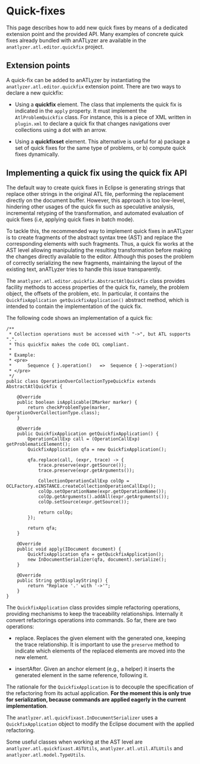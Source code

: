 
# Quick-fixes

This page describes how to add new quick fixes by means of a dedicated extension
point and the provided API. Many examples of concrete quick fixes already bundled
with anATLyzer are available in the `anatlyzer.atl.editor.quickfix` project. 

## Extension points

A quick-fix can be added to anATLyzer by instantiating the `anatlyzer.atl.editor.quickfix`
extension point. There are two ways to declare a new quickfix:

 *  Using a **quickfix** element. 
    The class that implements the quick fix is indicated in the `apply` property. It must implement 
    the `AtlProblemQuickfix` class. For instance, this is a piece of XML written in `plugin.xml`
    to declare a quick fix that changes navigations over collections using a dot with an arrow.
    
	  <extension
         id="anatlyzer.atl.editor.quickfix.warnings.OperationOverCollectionQuickfix"
         name="Quickfix: Change dot for arrow"
         point="anatlyzer.atl.editor.quickfix">
        <quickfix
            apply="anatlyzer.atl.editor.quickfix.warnings.CollectionOperationOverNoCollectionQuickfix">
        </quickfix>
      </extension>
       
 *  Using a **quickfixset** element.
    This alternative is useful for a) package a set of quick fixes for the same type of problems, or
    b) compute quick fixes dynamically.

## Implementing a quick fix using the quick fix API

The default way to create quick fixes in Eclipse is generating strings that replace other strings
in the original ATL file, performing the replacement directly on the document buffer. 
However, this approach is too low-level, hindering other usages of the quick fix such as speculative analysis, incremental retyping of the transformation, and automated evaluation of quick fixes (i.e, applying quick fixes 
in batch mode).

To tackle this, the recommended way to implement quick fixes in anATLyzer is to create fragments of 
the abstract syntax tree (AST) and replace the corresponding elements with such fragments. 
Thus, a quick fix works at the AST level allowing manipulating the resulting transformation
before making the changes directly available to the editor.
Although this poses the problem of correctly serializing the new fragments, maintaining the layout of 
the existing text, anATLyzer tries to handle this issue transparently.

The `anatlyzer.atl.editor.quickfix.AbstractAtlQuickfix` class provides facility methods to
access properties of the quick fix, namely, the problem object, the offsets of the problem, etc.
In particular, it contains the `QuickfixApplication getQuickfixApplication()` abstract method,
which is intended to contain the implementation of the quick fix.  

The following code shows an implementation of a quick fix:

	/**
	 * Collection operations must be accessed with "->", but ATL supports ".".
	 * This quickfix makes the code OCL compliant.
	 * 
	 * Example:
	 * <pre>
	 * 		Sequence { }.operation()   =>  Sequence { }->operation()
	 * </pre>
	 */
	public class OperationOverCollectionTypeQuickfix extends AbstractAtlQuickfix {
	
		@Override
		public boolean isApplicable(IMarker marker) {
			return checkProblemType(marker, OperationOverCollectionType.class);		
		}
	
		@Override
		public QuickfixApplication getQuickfixApplication() {
			OperationCallExp call = (OperationCallExp) getProblematicElement();
			QuickfixApplication qfa = new QuickfixApplication();
			
			qfa.replace(call, (expr, trace) -> {
				trace.preserve(expr.getSource());
				trace.preserve(expr.getArguments());
				
				CollectionOperationCallExp colOp = OCLFactory.eINSTANCE.createCollectionOperationCallExp();
				colOp.setOperationName(expr.getOperationName());
				colOp.getArguments().addAll(expr.getArguments());
				colOp.setSource(expr.getSource());
				
				return colOp;
			});
			
			return qfa;
		}
	
		@Override
		public void apply(IDocument document) {
			QuickfixApplication qfa = getQuickfixApplication();			
			new InDocumentSerializer(qfa, document).serialize();	
		}
	
		@Override
		public String getDisplayString() {
			return "Replace '.' with '->'";
		}
	}

The `QuickfixApplication` class provides simple refactoring operations, providing mechanisms to
keep the traceability relationships. Internally it convert refactorings operations into commands.
So far, there are two operations:

*   replace. Replaces the given element with the generated one, keeping the trace relationship.
    It is important to use the `preserve` method to indicate which elements of the replaced
    elements are moved into the new element.
    
*   insertAfter. Given an anchor element (e.g., a helper) it inserts the generated element in the
    same reference, following it.

The rationale for the `QuickfixApplication` is to decouple the specification of the refactoring
from its actual application. **For the moment this is only true for serialization, because commands
are applied eagerly in the current implementation**.

The `anatlyzer.atl.quickfixast.InDocumentSerializer` uses a `QuickfixApplication` object
to modify the Eclipse document with the applied refactoring.

Some useful classes when working at the AST level are `anatlyzer.atl.quickfixast.ASTUtils`,
`anatlyzer.atl.util.ATLUtils` and `anatlyzer.atl.model.TypeUtils`.

